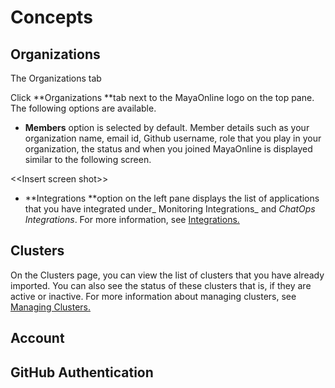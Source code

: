 # Concepts

## Organizations

The Organizations tab

Click **Organizations **tab next to the MayaOnline logo on the top pane. The following options are available.

* **Members** option is selected by default. Member details such as your organization name, email id, Github username, role that you play in your organization, the status and when you joined MayaOnline is displayed similar to the following screen.

&lt;&lt;Insert screen shot&gt;&gt;

* **Integrations **option on the left pane displays the list of applications that you have integrated under_ Monitoring Integrations_ and _ChatOps Integrations_. For more information, see [Integrations.](/integration.md)

## Clusters

On the Clusters page, you can view the list of clusters that you have already imported. You can also see the status of these clusters that is, if they are active or inactive. For more information about managing clusters, see [Managing Clusters.](/importing-clusters.md)

## Account

## GitHub Authentication



